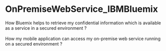 # OnPremiseWebService_IBMBluemix

How Bluemix helps to retrieve my confidential information which is available as a service in a secured environment ?<br>
<br>
How my mobile application can access my on-premise web service running on a secured environment ?
